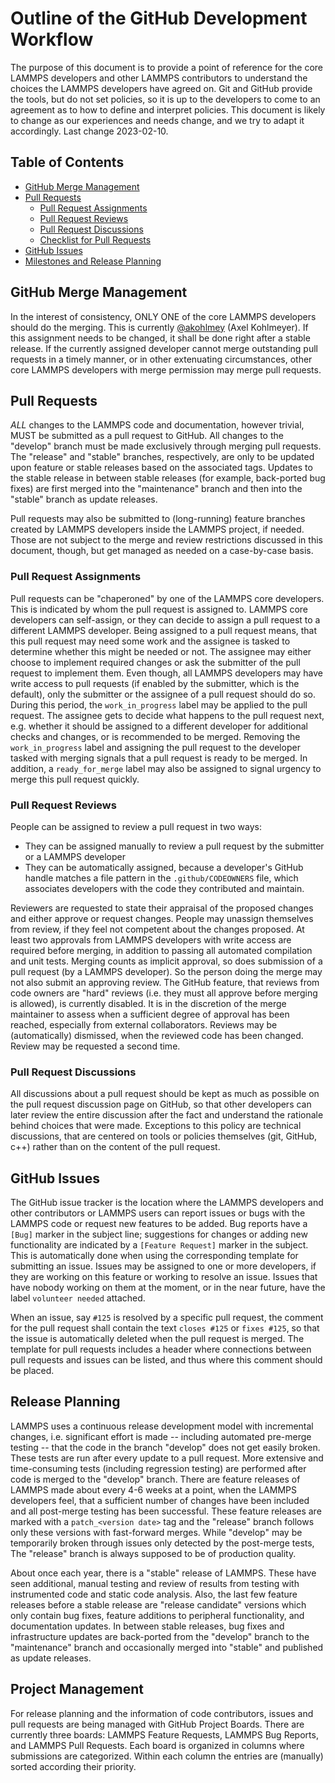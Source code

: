 # Outline of the GitHub Development Workflow

The purpose of this document is to provide a point of reference for the
core LAMMPS developers and other LAMMPS contributors to understand the
choices the LAMMPS developers have agreed on. Git and GitHub provide the
tools, but do not set policies, so it is up to the developers to come to
an agreement as to how to define and interpret policies. This document
is likely to change as our experiences and needs change, and we try to
adapt it accordingly. Last change 2023-02-10.

## Table of Contents

  * [GitHub Merge Management](#github-merge-management)
  * [Pull Requests](#pull-requests)
    * [Pull Request Assignments](#pull-request-assignments)
    * [Pull Request Reviews](#pull-request-reviews)
    * [Pull Request Discussions](#pull-request-discussions)
    * [Checklist for Pull Requests](#checklist-for-pull-requests)
  * [GitHub Issues](#github-issues)
  * [Milestones and Release Planning](#milestones-and-release-planning)

## GitHub Merge Management

In the interest of consistency, ONLY ONE of the core LAMMPS developers
should do the merging.  This is currently
[@akohlmey](https://github.com/akohlmey) (Axel Kohlmeyer).  If this
assignment needs to be changed, it shall be done right after a stable
release.  If the currently assigned developer cannot merge outstanding
pull requests in a timely manner, or in other extenuating circumstances,
other core LAMMPS developers with merge permission may merge pull
requests.

## Pull Requests

*ALL* changes to the LAMMPS code and documentation, however trivial,
MUST be submitted as a pull request to GitHub.  All changes to the
"develop" branch must be made exclusively through merging pull requests.
The "release" and "stable" branches, respectively, are only to be
updated upon feature or stable releases based on the associated
tags.  Updates to the stable release in between stable releases
(for example, back-ported bug fixes) are first merged into the "maintenance"
branch and then into the "stable" branch as update releases.

Pull requests may also be submitted to (long-running) feature branches
created by LAMMPS developers inside the LAMMPS project, if needed. Those
are not subject to the merge and review restrictions discussed in this
document, though, but get managed as needed on a case-by-case basis.

### Pull Request Assignments

Pull requests can be "chaperoned" by one of the LAMMPS core developers.
This is indicated by whom the pull request is assigned to.  LAMMPS core
developers can self-assign, or they can decide to assign a pull request
to a different LAMMPS developer. Being assigned to a pull request means,
that this pull request may need some work and the assignee is tasked to
determine whether this might be needed or not. The assignee may either
choose to implement required changes or ask the submitter of the pull
request to implement them.  Even though, all LAMMPS developers may have
write access to pull requests (if enabled by the submitter, which is the
default), only the submitter or the assignee of a pull request should do
so.  During this period, the `work_in_progress` label may be applied to
the pull request.  The assignee gets to decide what happens to the pull
request next, e.g. whether it should be assigned to a different
developer for additional checks and changes, or is recommended to be
merged.  Removing the `work_in_progress` label and assigning the pull
request to the developer tasked with merging signals that a pull request
is ready to be merged. In addition, a `ready_for_merge` label may also
be assigned to signal urgency to merge this pull request quickly.

### Pull Request Reviews

People can be assigned to review a pull request in two ways:

  * They can be assigned manually to review a pull request
    by the submitter or a LAMMPS developer
  * They can be automatically assigned, because a developer's GitHub
    handle matches a file pattern in the `.github/CODEOWNERS` file,
    which associates developers with the code they contributed and
    maintain.

Reviewers are requested to state their appraisal of the proposed changes
and either approve or request changes. People may unassign themselves
from review, if they feel not competent about the changes proposed. At
least two approvals from LAMMPS developers with write access are
required before merging, in addition to passing all automated
compilation and unit tests.  Merging counts as implicit approval, so
does submission of a pull request (by a LAMMPS developer). So the person
doing the merge may not also submit an approving review.  The GitHub
feature, that reviews from code owners are "hard" reviews (i.e. they
must all approve before merging is allowed), is currently disabled.
It is in the discretion of the merge maintainer to assess when a
sufficient degree of approval has been reached, especially from external
collaborators.  Reviews may be (automatically) dismissed, when the
reviewed code has been changed. Review may be requested a second time.

### Pull Request Discussions

All discussions about a pull request should be kept as much as possible
on the pull request discussion page on GitHub, so that other developers
can later review the entire discussion after the fact and understand the
rationale behind choices that were made.  Exceptions to this policy are
technical discussions, that are centered on tools or policies themselves
(git, GitHub, c++) rather than on the content of the pull request.

## GitHub Issues

The GitHub issue tracker is the location where the LAMMPS developers
and other contributors or LAMMPS users can report issues or bugs with
the LAMMPS code or request new features to be added. Bug reports have
a `[Bug]` marker in the subject line; suggestions for changes or
adding new functionality are indicated by a `[Feature Request]`
marker in the subject. This is automatically done when using the
corresponding template for submitting an issue.  Issues may be assigned
to one or more developers, if they are working on this feature or
working to resolve an issue.  Issues that have nobody working
on them at the moment, or in the near future, have the label
`volunteer needed` attached.

When an issue, say `#125` is resolved by a specific pull request, the
comment for the pull request shall contain the text `closes #125` or
`fixes #125`, so that the issue is automatically deleted when the pull
request is merged.  The template for pull requests includes a header
where connections between pull requests and issues can be listed, and
thus where this comment should be placed.

## Release Planning

LAMMPS uses a continuous release development model with incremental
changes, i.e. significant effort is made -- including automated pre-merge
testing -- that the code in the branch "develop" does not get easily
broken.  These tests are run after every update to a pull request.  More
extensive and time-consuming tests (including regression testing) are
performed after code is merged to the "develop" branch.  There are feature
releases of LAMMPS made about every 4-6 weeks at a point, when the LAMMPS
developers feel, that a sufficient number of changes have been included
and all post-merge testing has been successful.  These feature releases are
marked with a `patch_<version date>` tag and the "release" branch
follows only these versions with fast-forward merges.  While "develop" may
be temporarily broken through issues only detected by the post-merge tests,
The "release" branch is always supposed to be of production quality.

About once each year, there is a "stable" release of LAMMPS.  These have
seen additional, manual testing and review of results from testing with
instrumented code and static code analysis.  Also, the last few feature
releases before a stable release are "release candidate" versions which
only contain bug fixes, feature additions to peripheral functionality,
and documentation updates.  In between stable releases, bug fixes and
infrastructure updates are back-ported from the "develop" branch to the
"maintenance" branch and occasionally merged into "stable" and published
as update releases.

## Project Management

For release planning and the information of code contributors, issues
and pull requests are being managed with GitHub Project Boards.  There
are currently three boards: LAMMPS Feature Requests, LAMMPS Bug Reports,
and LAMMPS Pull Requests.  Each board is organized in columns where
submissions are categorized.  Within each column the entries are
(manually) sorted according their priority.

